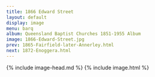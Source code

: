 ```yaml
---
title: 1866 Edward Street
layout: default
display: image
menu: barq
album: Queensland Baptist Churches 1851-1955 Album
image: 1866-Edward-Street.jpg
prev: 1865-Fairfield-later-Annerley.html
next: 1872-Enoggera.html
---
```

{% include image-head.md %}
{% include image.html %}